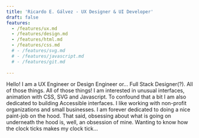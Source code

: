 ```yaml
---
title: 'Ricardo E. Gálvez - UX Designer & UI Developer'
draft: false
features:
  - /features/ux.md
  - /features/design.md
  - /features/html.md
  - /features/css.md
  # - /features/svg.md
  # - /features/javascript.md
  # - /features/git.md
  
---
```


Hello! I am a UX Engineer or Design Engineer or... Full Stack Designer(?). All of those things. All of those things! I am interested in unusual interfaces, animation with CSS, SVG and Javascript. To confound that a bit I am also dedicated to building Accessible interfaces. I like working with non-profit organizations and small businesses. I am forever dedicated to doing a nice paint-job on the hood. That said, obsessing about what is going on underneath the hood is, well, an obsession of mine. Wanting to know how the clock ticks makes my clock tick...
